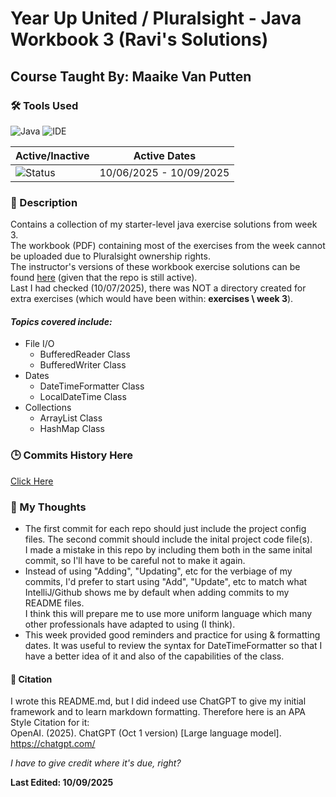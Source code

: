 # Year Up United / Pluralsight - Java Workbook 3 (Ravi's Solutions)
## Course Taught By: Maaike Van Putten

### 🛠️ Tools Used
![Java](https://img.shields.io/badge/language-Java-blue.svg)
![IDE](https://img.shields.io/badge/IDE-IntelliJ-orange)

| Active/Inactive | Active Dates |
| --- | --- |
| ![Status](https://img.shields.io/badge/status-inactive-lightgrey) | 10/06/2025 - 10/09/2025|

### 📝 Description
Contains a collection of my starter-level java exercise solutions from week 3. <br>
The workbook (PDF) containing most of the exercises from the week cannot be uploaded due to Pluralsight ownership rights. <br>
The instructor's versions of these workbook exercise solutions can be found [here](https://github.com/BrightBoost/learningjava/tree/main/src/main/java/com/pluralsight/week3) (given that the repo is still active). <br>
Last I had checked (10/07/2025), there was NOT a directory created for extra exercises (which would have been within: **exercises \ week 3**). <br>

#### *Topics covered include:*<br>
- File I/O
  - BufferedReader Class
  - BufferedWriter Class
- Dates
  - DateTimeFormatter Class
  - LocalDateTime Class
- Collections
  - ArrayList Class
  - HashMap Class
  

### 🕒 Commits History Here
[Click Here](https://github.com/gitraspigner/workbook-3/commits/master)

### 💭 My Thoughts
- The first commit for each repo should just include the project config files. The second commit should include the inital project code file(s). <br>
I made a mistake in this repo by including them both in the same inital commit, so I'll have to be careful not to make it again.
- Instead of using "Adding", "Updating", etc for the verbiage of my commits, I'd prefer to start using "Add", "Update", etc to match what IntelliJ/Github shows me by default when adding commits to my README files. <br>
I think this will prepare me to use more uniform language which many other professionals have adapted to using (I think).
- This week provided good reminders and practice for using & formatting dates. It was useful to review the syntax for DateTimeFormatter so that I have a better idea of it and also of the capabilities of the class.

#### 🔖 Citation
I wrote this README.md, but I did indeed use ChatGPT to give my initial framework and to learn markdown formatting. Therefore here is an APA Style Citation for it:  <br>
OpenAI. (2025). ChatGPT (Oct 1 version) [Large language model]. https://chatgpt.com/ <br>

*I have to give credit where it's due, right?* <br>

**Last Edited: 10/09/2025**
